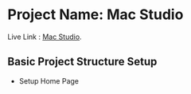 # Project Name: Mac Studio

Live Link : [Mac Studio](https://delicate-treacle-f606cf.netlify.app/).

## Basic Project Structure Setup

- Setup Home Page

